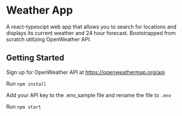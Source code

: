 # Weather App

A react-typescipt web app that allows you to search for locations and displays its current weather and 24 hour forecast. Bootstrapped from scratch utilizing OpenWeather API.

## Getting Started

Sign up for OpenWeather API at https://openweathermap.org/api

Run ``npm install``

Add your API key to the .env_sample file and rename the file to `.env`

Run ``npm start``